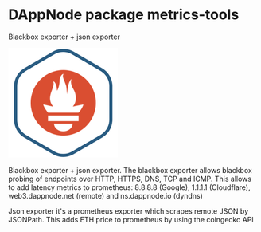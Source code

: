# DAppNode package metrics-tools 

Blackbox exporter + json exporter

![avatar](blackbox-exporter-avatar.png)

Blackbox exporter + json exporter. The blackbox exporter allows blackbox probing of endpoints over HTTP, HTTPS, DNS, TCP and ICMP. This allows to add latency metrics to prometheus: 8.8.8.8 (Google), 1.1.1.1 (Cloudflare), web3.dappnode.net (remote) and ns.dappnode.io (dyndns)

Json exporter it's a prometheus exporter which scrapes remote JSON by JSONPath. This adds ETH price to prometheus by using the coingecko API
